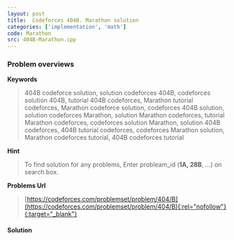```yaml
---
layout: post
title:  Codeforces 404B. Marathon solution
categories: ['implementation', 'math']
code: Marathon
src: 404B-Marathon.cpp
---
```

### **Problem overviews**

**Keywords**
> 404B codeforce solution, solution codeforces 404B, codeforces solution 404B, tutorial 404B codeforces, Marathon tutorial codeforces, Marathon codeforce solution, codeforces 404B solution, solution codeforces Marathon, solution Marathon codeforces, tutorial Marathon codeforces, codeforces solution Marathon, solution 404B codeforces, 404B tutorial codeforces, codeforces Marathon solution, Marathon codeforces tutorial, 404B codeforces tutorial

**Hint**
> To find solution for any problems, Enter probleam_id (**1A, 28B**, ...) on search box. 

**Problems Url**
> [https://codeforces.com/problemset/problem/404/B](https://codeforces.com/problemset/problem/404/B){:rel="nofollow"}{:target="_blank"}

#### **Solution**



